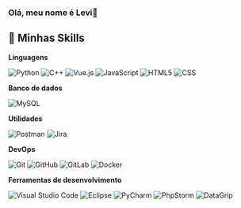 ### Olá, meu nome é Levi👋



## 🚀 Minhas Skills

**Linguagens**

![Python](https://img.shields.io/badge/-Python-333333?logo=Python)
![C++](https://img.shields.io/badge/-C++-333333?style=flat&logo=C%2B%2B&logoColor=00599C)
![Vue.js](https://img.shields.io/badge/Vue.js-333333?logo=vuedotjs&logoColor=4FC08D)
![JavaScript](https://img.shields.io/badge/-JavaScript-333333?style=flat&logo=javascript)
![HTML5](https://img.shields.io/badge/-HTML5-333333?style=flat&logo=HTML5)
![CSS](https://img.shields.io/badge/-CSS-333333?style=flat&logo=CSS3&logoColor=1572B6)

**Banco de dados**

![MySQL](https://img.shields.io/badge/-MySQL-333333?style=flat&logo=mysql)

**Utilidades**

![Postman](https://img.shields.io/badge/-Postman-333333?style=flat&logo=postman)
![Jira](https://img.shields.io/badge/Jira-333333?logo=Jira&logoColor=0146b3)

**DevOps**

![Git](https://img.shields.io/badge/-Git-333333?style=flat&logo=git)
![GitHub](https://img.shields.io/badge/-GitHub-333333?style=flat&logo=github)
![GitLab](https://img.shields.io/badge/GitLab-333333?logo=GitLab)
![Docker](https://img.shields.io/badge/-Docker-333333?style=flat&logo=docker)

**Ferramentas de desenvolvimento**

![Visual Studio Code](https://img.shields.io/badge/-Visual%20Studio%20Code-333333?style=flat&logo=visual-studio-code&logoColor=007ACC)
![Eclipse](https://img.shields.io/badge/-Eclipse-333333?style=flat&logo=eclipse-ide&logoColor=2C2255)
![PyCharm](https://img.shields.io/badge/PyCharm-333333?logo=PyCharm)
![PhpStorm](https://img.shields.io/badge/PhpStorm-333333?logo=PhpStorm)
![DataGrip](https://img.shields.io/badge/DataGrip-333333?logo=DataGrip)

<!--
**LeviCesar/LeviCesar** is a ✨ _special_ ✨ repository because its `README.md` (this file) appears on your GitHub profile.

Here are some ideas to get you started:

- 🔭 I’m currently working on ...
- 🌱 I’m currently learning ...
- 👯 I’m looking to collaborate on ...
- 🤔 I’m looking for help with ...
- 💬 Ask me about ...
- 📫 How to reach me: ...
- 😄 Pronouns: ...
- ⚡ Fun fact: ...
-->
